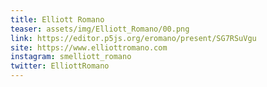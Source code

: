 ```yaml
---
title: Elliott Romano
teaser: assets/img/Elliott_Romano/00.png
link: https://editor.p5js.org/eromano/present/SG7RSuVgu
site: https://www.elliottromano.com
instagram: smelliott_romano
twitter: ElliottRomano
---
```


